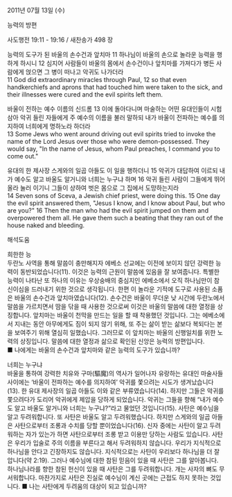 2011년 07월 13일 (수)

능력의 방편



사도행전 19:11 - 19:16 / 새찬송가 498 장


능력의 도구가 된 바울의 손수건과 앞치마
11 하나님이 바울의 손으로 놀라운 능력을 행하게 하시니 12 심지어 사람들이 바울의 몸에서 손수건이나 앞치마를 가져다가 병든 사람에게 얹으면 그 병이 떠나고 악귀도 나가더라   
11 God did extraordinary miracles through Paul, 12 so that even handkerchiefs and aprons that had touched him were taken to the sick, and their illnesses were cured and the evil spirits left them. 

바울이 전하는 예수 이름의 신드롬
13 이에 돌아다니며 마술하는 어떤 유대인들이 시험삼아 악귀 들린 자들에게 주 예수의 이름을 불러 말하되 내가 바울이 전파하는 예수를 의지하여 너희에게 명하노라 하더라   
13 Some Jews who went around driving out evil spirits tried to invoke the name of the Lord Jesus over those who were demon-possessed. They would say, "In the name of Jesus, whom Paul preaches, I command you to come out." 

유대의 한 제사장 스게와의 일곱 아들도 이 일을 행하더니 
15 악귀가 대답하여 이르되 내가 예수도 알고 바울도 알거니와 너희는 누구냐 하며 16 악귀 들린 사람이 그들에게 뛰어올라 눌러 이기니 그들이 상하여 벗은 몸으로 그 집에서 도망하는지라  
14 Seven sons of Sceva, a Jewish chief priest, were doing this. 15 One day the evil spirit answered them, "Jesus I know, and I know about Paul, but who are you?" 16 Then the man who had the evil spirit jumped on them and overpowered them all. He gave them such a beating that they ran out of the house naked and bleeding.

해석도움





희한한 능  
두란노 사역을 통해 말씀이 충만해지자 에베소 선교에는 이전에 보이지 않던 강력한 능력이 동반되었습니다(11). 이것은 능력의 근원이 말씀에 있음을 잘 보여줍니다. 특별한 능력이 나타난 또 하나의 이유는 우상숭배의 중심지인 에베소에서 오직 하나님만이 참 신이심을 드러내기 위한 것으로 생각됩니다. 한편 이 놀라운 기적에 도구로 사용된 소품은 바울의 손수건과 앞치마였습니다(12). 손수건은 바울이 무더운 낮 시간에 두란노에서 말씀을 가르치면서 땀을 닦을 때 사용한 것으로써 이것은 바울의 말씀에 대한 열정을 상징합니다. 앞치마는 바울이 천막을 만드는 일을 할 때 착용했던 것입니다. 그는 에베소에서 지내는 동안 아무에게도 짐이 되지 않기 위해, 또 주는 삶이 받는 삶보다 복되다는 본을 보여주기 위해 열심히 일했습니다. 그러므로 이 앞치마는 바울의 신행일치를 위한 노력의 상징입니다. 말씀에 대한 열정과 삶으로 확인된 신앙은 능력의 방편입니다.   
■ 나에게는 바울의 손수건과 앞치마와 같은 능력의 도구가 있습니까? 

너희는 누구냐  
바울을 통하여 강력한 치유와 구마(驅魔)의 역사가 일어나자 유랑하는 유대인 마술사들 사이에는 ‘바울이 전파하는 예수를 의지하여’ 악귀를 쫓으려는 시도가 생겨났습니다(13). 한 유대 제사장의 일곱 아들도 이와 같은 부류였습니다(14). 하지만 그들은 악귀를 쫓으려다가 도리어 악귀에게 제압을 당하게 되었습니다. 악귀는 그들을 향해 “내가 예수도 알고 바울도 알거니와 너희는 누구냐?”라고 물었던 것입니다(15). 사탄은 예수님을 알고 두려워합니다. 또 사탄은 바울도 알고 두려워했습니다. 하지만 스게와의 일곱 아들은 사탄으로부터 조롱과 수치를 당할 뿐이었습니다(16). 신자 중에는 사탄이 알고 두려워하는 자가 있는가 하면 사탄으로부터 조롱 받고 이용만 당하는 사람도 있습니다. 사탄은 우리가 입술로 주의 이름을 부른다고 해서 두려워하지 않습니다. 우리가 지식적으로 하나님을 안다고 긴장하지도 않습니다. 지식적으로는 사탄이 우리보다 하나님을 더 잘 압니다(약 2:19). 그러나 예수님에 대한 참된 믿음이 있을 때 사탄은 그를 알아봅니다. 하나님나라를 향한 참된 헌신이 있을 때 사탄은 그를 두려워합니다. 개는 사자의 뼈도 무서워합니다. 마찬가지로 사탄은 진실로 예수님이 계신 곳에는 근접도 하지 못하는 것입니다. 
■ 나는 사탄에게 두려움의 대상이 되고 있습니까?